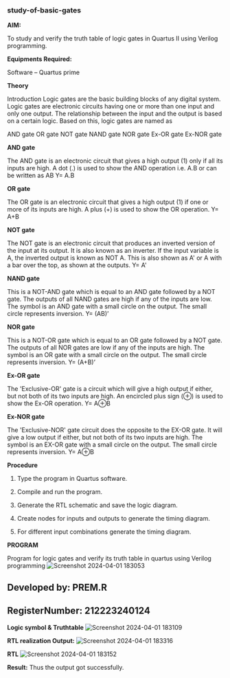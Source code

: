 ### study-of-basic-gates

**AIM:** 

To study and verify the truth table of logic gates in Quartus II using Verilog programming.

**Equipments Required:**

Software – Quartus prime 

**Theory**

Introduction Logic gates are the basic building blocks of any digital system. Logic gates are electronic circuits having one or more than one input and only one output. The relationship between the input and the output is based on a certain logic. Based on this, logic gates are named as

AND gate OR gate NOT gate NAND gate NOR gate Ex-OR gate Ex-NOR gate

**AND gate**

The AND gate is an electronic circuit that gives a high output (1) only if all its inputs are high. A dot (.) is used to show the AND operation i.e. A.B or can be written as AB
Y= A.B

**OR gate** 

The OR gate is an electronic circuit that gives a high output (1) if one or more of its inputs are high. A plus (+) is used to show the OR operation.
Y= A+B

**NOT gate**

The NOT gate is an electronic circuit that produces an inverted version of the input at its output. It is also known as an inverter. If the input variable is A, the inverted output is known as NOT A. This is also shown as A' or A with a bar over the top, as shown at the outputs.
Y= A'

**NAND gate**

This is a NOT-AND gate which is equal to an AND gate followed by a NOT gate. The outputs of all NAND gates are high if any of the inputs are low. The symbol is an AND gate with a small circle on the output. The small circle represents inversion.
Y= (AB)’

**NOR gate**

This is a NOT-OR gate which is equal to an OR gate followed by a NOT gate. The outputs of all NOR gates are low if any of the inputs are high. The symbol is an OR gate with a small circle on the output. The small circle represents inversion.
Y= (A+B)’

**Ex-OR gate**

The 'Exclusive-OR' gate is a circuit which will give a high output if either, but not both of its two inputs are high. An encircled plus sign (⊕) is used to show the Ex-OR operation.
Y= A⊕B

**Ex-NOR gate**

The 'Exclusive-NOR' gate circuit does the opposite to the EX-OR gate. It will give a low output if either, but not both of its two inputs are high. The symbol is an EX-OR gate with a small circle on the output. The small circle represents inversion.
Y= A⊕B

**Procedure** 

1.	Type the program in Quartus software.

2.	Compile and run the program.

3.	Generate the RTL schematic and save the logic diagram.

4.	Create nodes for inputs and outputs to generate the timing diagram.

5.	For different input combinations generate the timing diagram.


**PROGRAM**

Program for logic gates and verify its truth table in quartus using Verilog programming
![Screenshot 2024-04-01 183053](https://github.com/PREM3112/study-of-basic-gates/assets/145449383/2e306916-527e-488d-a83f-3bbfe418b31c)


 ## Developed by: PREM.R 
 ## RegisterNumber: 212223240124
 
**Logic symbol & Truthtable**
![Screenshot 2024-04-01 183109](https://github.com/PREM3112/study-of-basic-gates/assets/145449383/64a8370e-8eed-46b4-99db-594b643dc243)


**RTL realization Output:** 
![Screenshot 2024-04-01 183316](https://github.com/PREM3112/study-of-basic-gates/assets/145449383/f3c1ed4c-d955-4a97-bf40-d2b5a9855b60)


**RTL**
![Screenshot 2024-04-01 183152](https://github.com/PREM3112/study-of-basic-gates/assets/145449383/f2bd67e5-db93-47b8-a69a-56543a70e4a2)


**Result:**
Thus the output got successfully.

